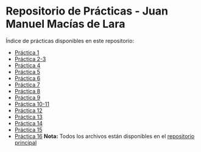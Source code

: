 # Repositorio de Prácticas - Juan Manuel Macías de Lara

Índice de prácticas disponibles en este repositorio:
- [Práctica 1](https://github.com/SanderAnder21/Primer-reositorio/tree/main/Practica%201)
- [Práctica 2-3](https://github.com/SanderAnder21/Primer-reositorio/tree/main/Practica%202-3)
- [Práctica 4](https://github.com/SanderAnder21/Primer-reositorio/tree/main/Practica%204)
- [Práctica 5](https://github.com/SanderAnder21/Primer-reositorio/tree/main/Practica%205)
- [Práctica 6](https://github.com/SanderAnder21/Primer-reositorio/tree/main/Practica%206)
- [Práctica 7](https://github.com/SanderAnder21/Primer-reositorio/tree/main/Practica%207)
- [Práctica 8](https://github.com/SanderAnder21/Primer-reositorio/tree/main/Practica%208)
- [Práctica 9](https://github.com/SanderAnder21/Primer-reositorio/tree/main/Practica%209)
- [Práctica 10-11](https://github.com/SanderAnder21/Primer-reositorio/tree/main/Practica%2010-11)
- [Práctica 12](https://github.com/SanderAnder21/Primer-reositorio/tree/main/Practica%2012)
- [Práctica 13](https://github.com/SanderAnder21/Primer-reositorio/tree/main/Practica%2013)
- [Práctica 14](https://github.com/SanderAnder21/Primer-reositorio/tree/main/Practica%2014)
- [Práctica 15](https://github.com/SanderAnder21/Primer-reositorio/tree/main/Practica%2015)
- [Práctica 16](https://github.com/SanderAnder21/Primer-reositorio/tree/main/Practica%2016)
**Nota:** Todos los archivos están disponibles en el [repositorio principal](https://github.com/SanderAnder21/Primer-reositorio)